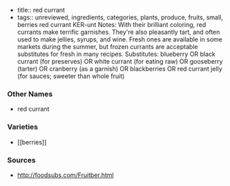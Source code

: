 - title:: red currant
- tags:: unreviewed, ingredients, categories, plants, produce, fruits, small, berries
red currant KER-unt Notes: With their brilliant coloring, red currants make terrific garnishes. They're also pleasantly tart, and often used to make jellies, syrups, and wine. Fresh ones are available in some markets during the summer, but frozen currants are acceptable substitutes for fresh in many recipes. Substitutes: blueberry OR black currant (for preserves) OR white currant (for eating raw) OR gooseberry (tarter) OR cranberry (as a garnish) OR blackberries OR red currant jelly (for sauces; sweeter than whole fruit)

### Other Names

* red currant

### Varieties

* [[berries]]

### Sources
* http://foodsubs.com/Fruitber.html
